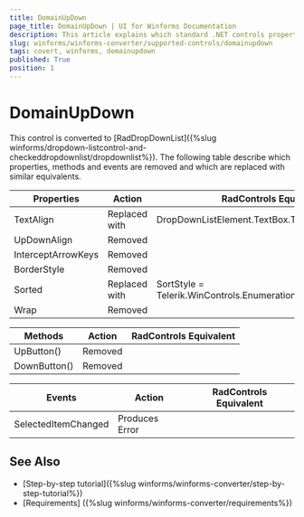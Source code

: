 ```yaml
---
title: DomainUpDown
page_title: DomainUpDown | UI for Winforms Documentation
description: This article explains which standard .NET controls properties are removed and which are replaced with similar equivalents. 
slug: winforms/winforms-converter/supported-controls/domainupdown
tags: covert, winforms, domainupdown
published: True
position: 1
---
```


# DomainUpDown

This control is converted to [RadDropDownList]({%slug winforms/dropdown-listcontrol-and-checkeddropdownlist/dropdownlist%}). The following table describe which properties, methods and events are removed and which are replaced with similar equivalents.

|Properties|Action|RadControls Equivalent|
|---|---|---|
|TextAlign|Replaced with|DropDownListElement.TextBox.TextAlign|
|UpDownAlign|Removed| |
|InterceptArrowKeys|Removed| |
|BorderStyle|Removed| |
|Sorted|Replaced with |SortStyle = Telerik.WinControls.Enumerations.SortStyle.Ascending|
|Wrap|Removed| |

|Methods|Action|RadControls Equivalent|
|---|---|---|
|UpButton()|Removed| |
|DownButton()|Removed| |

|Events|Action|RadControls Equivalent|
|---|---|---|
|SelectedItemChanged|Produces Error| |

## See Also

* [Step-by-step tutorial]({%slug winforms/winforms-converter/step-by-step-tutorial%})
* [Requirements] ({%slug winforms/winforms-converter/requirements%})